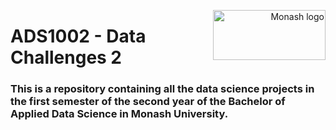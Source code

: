 <p style="text-align: right"><img src="https://upload.wikimedia.org/wikipedia/commons/7/7c/Monash_University_logo.svg" width="180" height="80" alt="Monash logo" style="float: right;"></p>

# ADS1002 - Data Challenges 2
### This is a repository containing all the data science projects in the first semester of the second year of the Bachelor of Applied Data Science in Monash University.
